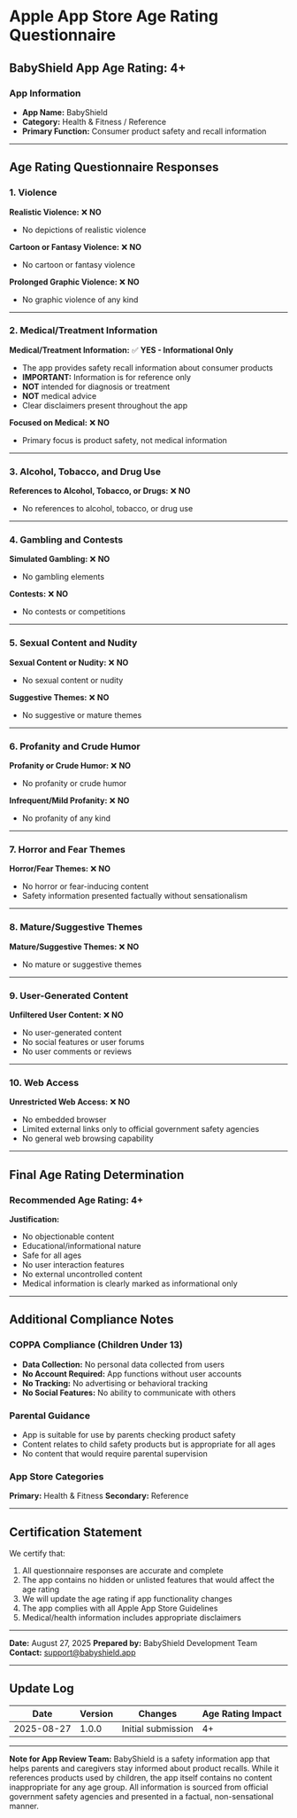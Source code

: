 # Apple App Store Age Rating Questionnaire

## BabyShield App Age Rating: 4+

### App Information
- **App Name:** BabyShield
- **Category:** Health & Fitness / Reference
- **Primary Function:** Consumer product safety and recall information

---

## Age Rating Questionnaire Responses

### 1. Violence
**Realistic Violence:** ❌ **NO**
- No depictions of realistic violence

**Cartoon or Fantasy Violence:** ❌ **NO**
- No cartoon or fantasy violence

**Prolonged Graphic Violence:** ❌ **NO**
- No graphic violence of any kind

---

### 2. Medical/Treatment Information
**Medical/Treatment Information:** ✅ **YES - Informational Only**
- The app provides safety recall information about consumer products
- **IMPORTANT:** Information is for reference only
- **NOT** intended for diagnosis or treatment
- **NOT** medical advice
- Clear disclaimers present throughout the app

**Focused on Medical:** ❌ **NO**
- Primary focus is product safety, not medical information

---

### 3. Alcohol, Tobacco, and Drug Use
**References to Alcohol, Tobacco, or Drugs:** ❌ **NO**
- No references to alcohol, tobacco, or drug use

---

### 4. Gambling and Contests
**Simulated Gambling:** ❌ **NO**
- No gambling elements

**Contests:** ❌ **NO**
- No contests or competitions

---

### 5. Sexual Content and Nudity
**Sexual Content or Nudity:** ❌ **NO**
- No sexual content or nudity

**Suggestive Themes:** ❌ **NO**
- No suggestive or mature themes

---

### 6. Profanity and Crude Humor
**Profanity or Crude Humor:** ❌ **NO**
- No profanity or crude humor

**Infrequent/Mild Profanity:** ❌ **NO**
- No profanity of any kind

---

### 7. Horror and Fear Themes
**Horror/Fear Themes:** ❌ **NO**
- No horror or fear-inducing content
- Safety information presented factually without sensationalism

---

### 8. Mature/Suggestive Themes
**Mature/Suggestive Themes:** ❌ **NO**
- No mature or suggestive themes

---

### 9. User-Generated Content
**Unfiltered User Content:** ❌ **NO**
- No user-generated content
- No social features or user forums
- No user comments or reviews

---

### 10. Web Access
**Unrestricted Web Access:** ❌ **NO**
- No embedded browser
- Limited external links only to official government safety agencies
- No general web browsing capability

---

## Final Age Rating Determination

### **Recommended Age Rating: 4+**

**Justification:**
- No objectionable content
- Educational/informational nature
- Safe for all ages
- No user interaction features
- No external uncontrolled content
- Medical information is clearly marked as informational only

---

## Additional Compliance Notes

### COPPA Compliance (Children Under 13)
- **Data Collection:** No personal data collected from users
- **No Account Required:** App functions without user accounts
- **No Tracking:** No advertising or behavioral tracking
- **No Social Features:** No ability to communicate with others

### Parental Guidance
- App is suitable for use by parents checking product safety
- Content relates to child safety products but is appropriate for all ages
- No content that would require parental supervision

### App Store Categories
**Primary:** Health & Fitness
**Secondary:** Reference

---

## Certification Statement

We certify that:
1. All questionnaire responses are accurate and complete
2. The app contains no hidden or unlisted features that would affect the age rating
3. We will update the age rating if app functionality changes
4. The app complies with all Apple App Store Guidelines
5. Medical/health information includes appropriate disclaimers

---

**Date:** August 27, 2025
**Prepared by:** BabyShield Development Team
**Contact:** support@babyshield.app

---

## Update Log

| Date | Version | Changes | Age Rating Impact |
|------|---------|---------|-------------------|
| 2025-08-27 | 1.0.0 | Initial submission | 4+ |

---

**Note for App Review Team:**
BabyShield is a safety information app that helps parents and caregivers stay informed about product recalls. While it references products used by children, the app itself contains no content inappropriate for any age group. All information is sourced from official government safety agencies and presented in a factual, non-sensational manner.
